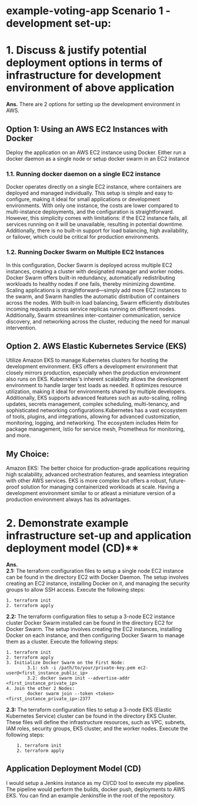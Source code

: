 # example-voting-app Scenario 1 - development set-up:
# 1.	Discuss & justify potential deployment options in terms of infrastructure for development environment of above application
**Ans.**  There are 2 options for setting up the development environment in AWS.
## Option 1: Using an AWS EC2 Instances with Docker
Deploy the application on an AWS EC2 instance using Docker. Either run a docker daemon as a single node or setup docker swarm in an EC2 instance
### 1.1. Running docker daemon on a single EC2 instance
Docker operates directly on a single EC2 instance, where containers are deployed and managed individually. This setup is simple and easy to configure, making it ideal for small applications or development environments. With only one instance, the costs are lower compared to multi-instance deployments, and the configuration is straightforward. However, this simplicity comes with limitations: if the EC2 instance fails, all services running on it will be unavailable, resulting in potential downtime. Additionally, there is no built-in support for load balancing, high availability, or failover, which could be critical for production environments.

### 1.2. Running Docker Swarm on Multiple EC2 Instances
In this configuration, Docker Swarm is deployed across multiple EC2 instances, creating a cluster with designated manager and worker nodes. Docker Swarm offers built-in redundancy, automatically redistributing workloads to healthy nodes if one fails, thereby minimizing downtime. Scaling applications is straightforward—simply add more EC2 instances to the swarm, and Swarm handles the automatic distribution of containers across the nodes. With built-in load balancing, Swarm efficiently distributes incoming requests across service replicas running on different nodes. Additionally, Swarm streamlines inter-container communication, service discovery, and networking across the cluster, reducing the need for manual intervention.

## Option 2. AWS Elastic Kubernetes Service (EKS)
Utilize Amazon EKS to manage Kubernetes clusters for hosting the development environment. EKS offers a development environment that closely mirrors production, especially when the production environment also runs on EKS. Kubernetes's inherent scalability allows the development environment to handle larger test loads as needed. It optimizes resource utilization, making it ideal for environments shared by multiple developers. Additionally, EKS supports advanced features such as auto-scaling, rolling updates, secrets management, complex scheduling, multi-tenancy, and sophisticated networking configurations.Kubernetes has a vast ecosystem of tools, plugins, and integrations, allowing for advanced customization, monitoring, logging, and networking. The ecosystem includes Helm for package management, Istio for service mesh, Prometheus for monitoring, and more.


## My Choice:
Amazon EKS: The better choice for production-grade applications requiring high scalability, advanced orchestration features, and seamless integration with other AWS services. EKS is more complex but offers a robust, future-proof solution for managing containerized workloads at scale. Having a development environment similar to or atleast a miniature version of a production environment always has its advantages.

# 2. Demonstrate example infrastructure set-up and application deployment model (CD)**
**Ans.**  
**2.1:** The terraform configuration files to setup a single node EC2 instance can be found in the directory EC2 with Docker Daemon. The setup involves creating an EC2 instance, installing Docker on it, and managing the security groups to allow SSH access. Execute the following steps:
```
1. terraform init
2. terraform apply
```

**2.2:** The terraform configuration files to setup a 3-node EC2 instance cluster Docker Swarm installed can be found in the directory EC2 for Docker Swarm. The setup involves creating the EC2 instances, installing Docker on each instance, and then configuring Docker Swarm to manage them as a cluster. Execute the following steps:
```
1. terraform init
2. terraform apply
3. Initialize Docker Swarm on the First Node:
        3.1: ssh -i /path/to/your/private-key.pem ec2-user@<first_instance_public_ip>
        3.2: docker swarm init --advertise-addr <first_instance_private_ip>
4. Join the other 2 Nodes:
        docker swarm join --token <token> <first_instance_private_ip>:2377
```
**2.3:** The terraform configuration files to setup a 3-node EKS (Elastic Kubernetes Service) cluster can be found in the directory EKS Cluster. These files will define the infrastructure resources, such as VPC, subnets, IAM roles, security groups, EKS cluster, and the worker nodes. Execute the following steps:
```
	1. terraform init
	2. terraform apply
```


## Application Deployment Model (CD)
I would setup a Jenkins instance as my CI/CD tool to execute my pipeline. The pipeline would perform the builds, docker push, deployments to AWS EKS. You can find an example Jenkinsfile in the root of the repository.

